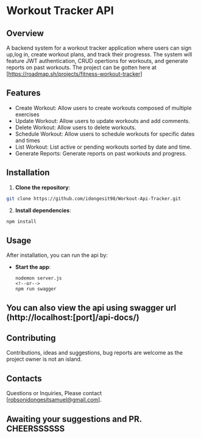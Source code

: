 # Workout Tracker API
## Overview
A backend system for a workout tracker application where users can sign up,log in, create workout plans, and track their progresss. The system will feature JWT authentication, CRUD opertions for workouts, and generate reports on past workouts. The project can be gotten here at [https://roadmap.sh/projects/fitness-workout-tracker]

## Features
- Create Workout: Allow users to create workouts composed of multiple exercises
- Update Workout: Allow users to update workouts and add comments.
- Delete Workout: Allow users to delete workouts.
- Schedule Workout: Allow users to schedule workouts for specific dates and times
- List Workout: List active or pending workouts sorted by date and time.
- Generate Reports: Generate reports on past workouts and progress.

## Installation
1. **Clone the repository**:
```bash
git clone https://github.com/idongesit98/Workout-Api-Tracker.git
```
2. **Install dependencies**:
```bash
npm install
```

## Usage
After installation, you can run the api by:
- **Start the app**:
    ```
    nodemon server.js
    <!--or-->
    npm run swagger
    ```

## You can also view the api using swagger url (http://localhost:[port]/api-docs/)

## Contributing
Contributions, ideas and suggestions, bug reports are welcome as the project owner is not an island.

## Contacts
Questions or Inquiries, Please contact [robsonidongesitsamuel@gmail.com].

## Awaiting your suggestions and PR. CHEERSSSSSS